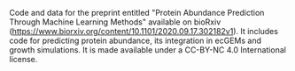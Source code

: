 Code and data for the preprint entitled "Protein Abundance Prediction Through Machine Learning Methods" available on bioRxiv (https://www.biorxiv.org/content/10.1101/2020.09.17.302182v1). It includes code for predicting protein abundance, its integration in ecGEMs and growth simulations. It is made available under a CC-BY-NC 4.0 International license.

